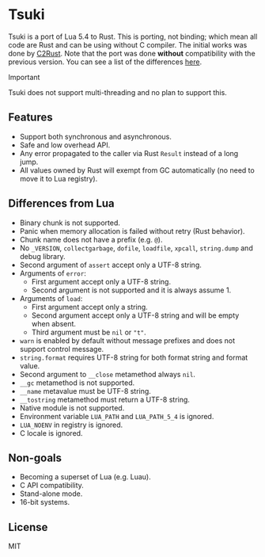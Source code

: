 # Tsuki

Tsuki is a port of Lua 5.4 to Rust. This is porting, not binding; which mean all code are Rust and can be using without C compiler. The initial works was done by [C2Rust](https://github.com/immunant/c2rust). Note that the port was done **without** compatibility with the previous version. You can see a list of the differences [here](https://www.lua.org/manual/5.4/manual.html#8).

> [!IMPORTANT]
> Tsuki does not support multi-threading and no plan to support this.

## Features

- Support both synchronous and asynchronous.
- Safe and low overhead API.
- Any error propagated to the caller via Rust `Result` instead of a long jump.
- All values owned by Rust will exempt from GC automatically (no need to move it to Lua registry).

## Differences from Lua

- Binary chunk is not supported.
- Panic when memory allocation is failed without retry (Rust behavior).
- Chunk name does not have a prefix (e.g. `@`).
- No `_VERSION`, `collectgarbage`, `dofile`, `loadfile`, `xpcall`, `string.dump` and debug library.
- Second argument of `assert` accept only a UTF-8 string.
- Arguments of `error`:
  - First argument accept only a UTF-8 string.
  - Second argument is not supported and it is always assume 1.
- Arguments of `load`:
  - First argument accept only a string.
  - Second argument accept only a UTF-8 string and will be empty when absent.
  - Third argument must be `nil` or `"t"`.
- `warn` is enabled by default without message prefixes and does not support control message.
- `string.format` requires UTF-8 string for both format string and format value.
- Second argument to `__close` metamethod always `nil`.
- `__gc` metamethod is not supported.
- `__name` metavalue must be UTF-8 string.
- `__tostring` metamethod must return a UTF-8 string.
- Native module is not supported.
- Environment variable `LUA_PATH` and `LUA_PATH_5_4` is ignored.
- `LUA_NOENV` in registry is ignored.
- C locale is ignored.

## Non-goals

- Becoming a superset of Lua (e.g. Luau).
- C API compatibility.
- Stand-alone mode.
- 16-bit systems.

## License

MIT
